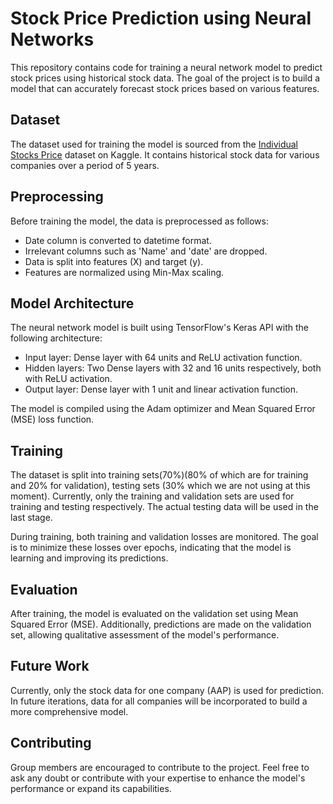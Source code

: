 # Stock Price Prediction using Neural Networks

This repository contains code for training a neural network model to predict stock prices using historical stock data. The goal of the project is to build a model that can accurately forecast stock prices based on various features.

## Dataset

The dataset used for training the model is sourced from the [Individual Stocks Price](https://www.kaggle.com/camnugent/sandp500) dataset on Kaggle. It contains historical stock data for various companies over a period of 5 years.

## Preprocessing

Before training the model, the data is preprocessed as follows:

- Date column is converted to datetime format.
- Irrelevant columns such as 'Name' and 'date' are dropped.
- Data is split into features (X) and target (y).
- Features are normalized using Min-Max scaling.

## Model Architecture

The neural network model is built using TensorFlow's Keras API with the following architecture:

- Input layer: Dense layer with 64 units and ReLU activation function.
- Hidden layers: Two Dense layers with 32 and 16 units respectively, both with ReLU activation.
- Output layer: Dense layer with 1 unit and linear activation function.

The model is compiled using the Adam optimizer and Mean Squared Error (MSE) loss function.

## Training

The dataset is split into training sets(70%)(80% of which are for training and 20% for validation), testing sets (30% which we are not using at this moment). Currently, only the training and validation sets are used for training and testing respectively. The actual testing data will be used in the last stage.

During training, both training and validation losses are monitored. The goal is to minimize these losses over epochs, indicating that the model is learning and improving its predictions.

## Evaluation

After training, the model is evaluated on the validation set using Mean Squared Error (MSE). Additionally, predictions are made on the validation set, allowing qualitative assessment of the model's performance.

## Future Work

Currently, only the stock data for one company (AAP) is used for prediction. In future iterations, data for all companies will be incorporated to build a more comprehensive model.

## Contributing

Group members are encouraged to contribute to the project. Feel free to ask any doubt or contribute with your expertise to enhance the model's performance or expand its capabilities.
